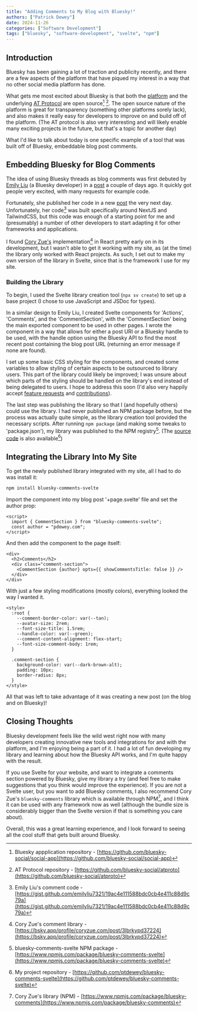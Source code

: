 ```yaml
---
title: "Adding Comments to My Blog with Bluesky!"
authors: ["Patrick Dewey"]
date: 2024-11-26
categories: ["Software Development"]
tags: ["bluesky", "software-development", "svelte", "npm"]
---
```


## Introduction

Bluesky has been gaining a lot of traction and publicity recently, and there are a few aspects of the platform that have piqued my interest in a way that no other social media platform has done.

What gets me most excited about Bluesky is that both the [platform](https://bsky.app) and the underlying [AT Protocol](https://atproto.com/) are open source[^app] [^atproto]. The open source nature of the platform is great for transparency (something other platforms sorely lack), and also makes it really easy for developers to improve on and build off of the platform. (The AT protocol is also very interesting and will likely enable many exciting projects in the future, but that's a topic for another day)

What I'd like to talk about today is one specific example of a tool that was built off of Bluesky, embeddable blog post comments.

## Embedding Bluesky for Blog Comments

The idea of using Bluesky threads as blog comments was first debuted by [Emily Liu](https://bsky.app/profile/emilyliu.me) (a Bluesky developer) in a [post](https://emilyliu.me/blog/open-network) a couple of days ago. It quickly got people very excited, with many requests for example code.

Fortunately, she published her code in a new [post](https://bsky.app/profile/emilyliu.me/post/3lbqta5lnck2i) the very next day. Unfortunately, her code[^em-gist] was built specifically around NextJS and TailwindCSS, but this code was enough of a starting point for me and (presumably) a number of other developers to start adapting it for other frameworks and applications.

I found [Cory Zue's](https://bsky.app/profile/coryzue.com) implementation[^co] in React pretty early on in its development, but I wasn't able to get it working with my site, as (at the time) the library only worked with React projects. As such, I set out to make my own version of the library in Svelte, since that is the framework I use for my site.

### Building the Library

To begin, I used the Svelte library creation tool (`npx sv create`) to set up a base project (I chose to use JavaScript and JSDoc for types).

In a similar design to Emily Liu, I created Svelte components for 'Actions', 'Comments', and the 'CommentSection', with the 'CommentSection' being the main exported component to be used in other pages. I wrote the component in a way that allows for either a post URI or a Bluesky handle to be used, with the handle option using the Bluesky API to find the most recent post containing the blog post URL (returning an error message if none are found).

I set up some basic CSS styling for the components, and created some variables to allow styling of certain aspects to be outsourced to library users. This part of the library could likely be improved; I was unsure about which parts of the styling should be handled on the library's end instead of being delegated to users. I hope to address this soon (I'd also very happily accept [feature requests](https://github.com/ptdewey/bluesky-comments-svelte/issues) and [contributions](https://github.com/ptdewey/bluesky-comments-svelte/pulls)).

The last step was publishing the library so that I (and hopefully others) could use the library. I had never published an NPM package before, but the process was actually quite simple, as the library creation tool provided the necessary scripts. After running `npm package` (and making some tweaks to 'package.json'), my library was published to the NPM registry[^npm-bcs]. (The [source code](https://github.com/ptdewey/bluesky-comments-svelte) is also available[^bcs])

## Integrating the Library Into My Site

To get the newly published library integrated with my site, all I had to do was install it:
```sh
npm install bluesky-comments-svelte
```
Import the component into my blog post '+page.svelte' file and set the author prop:
```svelte
<script>
  import { CommentSection } from "bluesky-comments-svelte";
  const author = "pdewey.com";
</script>
```
And then add the component to the page itself:
```svelte
<div>
  <h2>Comments</h2>
  <div class="comment-section">
    <CommentSection {author} opts={{ showCommentsTitle: false }} />
  </div>
</div>
```

With just a few styling modifications (mostly colors), everything looked the way I wanted it.
```svelte
<style>
  :root {
    --comment-border-color: var(--tan);
    --avatar-size: 2rem;
    --font-size-title: 1.5rem;
    --handle-color: var(--green);
    --comment-content-alignment: flex-start;
    --font-size-comment-body: 1rem;
  }

  .comment-section {
    background-color: var(--dark-brown-alt);
    padding: 10px;
    border-radius: 8px;
  }
</style>
```

All that was left to take advantage of it was creating a new post (on the blog and on Bluesky)!

## Closing Thoughts

Bluesky development feels like the wild west right now with many developers creating innovative new tools and integrations for and with the platform, and I'm enjoying being a part of it. I had a lot of fun developing my library and learning about how the Bluesky API works, and I'm quite happy with the result.

If you use Svelte for your website, and want to integrate a comments section powered by Bluesky, give my library a try (and feel free to make suggestions that you think would improve the experience).
If you are not a Svelte user, but you want to add Bluesky comments, I also recommend Cory Zue's `bluesky-comments` library which is available through NPM[^co-npm], and I think it can be used with any framework now as well (although the bundle size is considerably bigger than the Svelte version if that is something you care about).

Overall, this was a great learning experience, and I look forward to seeing all the cool stuff that gets built around Bluesky.

[^em-post]: Emily Liu's original blog post - [https://emilyliu.me/blog/open-network](https://emilyliu.me/blog/open-network)
[^em-gist]: Emily Liu's comment code - [https://gist.github.com/emilyliu7321/19ac4e111588bdc0cb4e411c88d9c79a](https://gist.github.com/emilyliu7321/19ac4e111588bdc0cb4e411c88d9c79a)
[^co]: Cory Zue's comment library - [https://bsky.app/profile/coryzue.com/post/3lbrkypd37224](https://bsky.app/profile/coryzue.com/post/3lbrkypd37224)
[^co-npm]: Cory Zue's library (NPM) - [https://www.npmjs.com/package/bluesky-comments](https://www.npmjs.com/package/bluesky-comments)
[^app]: Bluesky appplication repository - [https://github.com/bluesky-social/social-app](https://github.com/bluesky-social/social-app)
[^atproto]: AT Protocol repository - [https://github.com/bluesky-social/atproto](https://github.com/bluesky-social/atproto)
[^bcs]: My project repository - [https://github.com/ptdewey/bluesky-comments-svelte](https://github.com/ptdewey/bluesky-comments-svelte)
[^npm-bcs]: bluesky-comments-svelte NPM package - [https://www.npmjs.com/package/bluesky-comments-svelte](https://www.npmjs.com/package/bluesky-comments-svelte)
